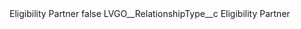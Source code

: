 <?xml version="1.0" encoding="UTF-8"?>
<CustomMetadata xmlns="http://soap.sforce.com/2006/04/metadata" xmlns:xsi="http://www.w3.org/2001/XMLSchema-instance" xmlns:xsd="http://www.w3.org/2001/XMLSchema">
    <label>Eligibility Partner</label>
    <protected>false</protected>
    <values>
        <field>LVGO__RelationshipType__c</field>
        <value xsi:type="xsd:string">Eligibility Partner</value>
    </values>
</CustomMetadata>
